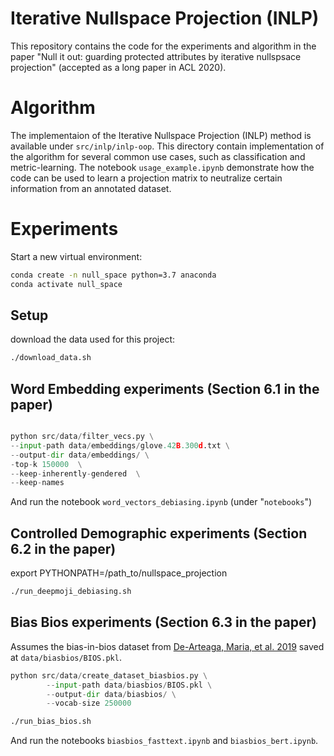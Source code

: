 # Iterative Nullspace Projection (INLP)

This repository contains the code for the experiments and algorithm in the paper "Null it out: guarding protected attributes by iterative nullspsace projection" (accepted as a long paper in ACL 2020).

# Algorithm

The implementaion of the Iterative Nullspace Projection (INLP) method is available under `src/inlp/inlp-oop`. This directory contain implementation of the algorithm for several common use cases, such as classification and metric-learning. The notebook `usage_example.ipynb` demonstrate how the code can be used to learn a projection matrix to neutralize certain information from an annotated dataset. 

# Experiments

Start a new virtual environment:
```sh
conda create -n null_space python=3.7 anaconda
conda activate null_space
```

## Setup
download the data used for this project:
```sh
./download_data.sh
```


## Word Embedding experiments (Section 6.1 in the paper)

```py

python src/data/filter_vecs.py \
--input-path data/embeddings/glove.42B.300d.txt \
--output-dir data/embeddings/ \
-top-k 150000  \
--keep-inherently-gendered  \
--keep-names 
```

And run the notebook `word_vectors_debiasing.ipynb` (under "`notebooks`")

## Controlled Demographic experiments (Section 6.2 in the paper)


export PYTHONPATH=/path_to/nullspace_projection
```sh 
./run_deepmoji_debiasing.sh
```


## Bias Bios experiments (Section 6.3 in the paper)

Assumes the bias-in-bios dataset from [De-Arteaga, Maria, et al. 2019](https://arxiv.org/abs/1901.09451) saved at `data/biasbios/BIOS.pkl`.


```py
python src/data/create_dataset_biasbios.py \
        --input-path data/biasbios/BIOS.pkl \
        --output-dir data/biasbios/ \
        --vocab-size 250000
```


```sh
./run_bias_bios.sh
```

And run the notebooks `biasbios_fasttext.ipynb` and `biasbios_bert.ipynb`.

